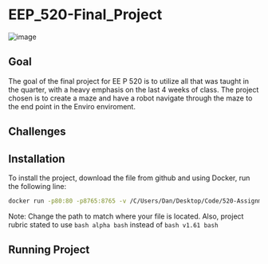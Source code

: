 # EEP_520-Final_Project

![image](https://user-images.githubusercontent.com/77210680/121297001-78b22800-c8a6-11eb-9d5d-45d885b57df1.png)


## Goal
The goal of the final project for EE P 520 is to utilize all that was taught in the quarter, with a heavy emphasis on the last 4 weeks of class. The project chosen is to create a maze and have a robot navigate through the maze to the end point in the Enviro enviroment. 

## Challenges

## Installation
To install the project, download the file from github and using Docker, run the following line:

```bash
docker run -p80:80 -p8765:8765 -v /C/Users/Dan/Desktop/Code/520-Assignments/Project:/source -it klavins/enviro:v1.61 bash
```

Note: Change the path to match where your file is located. Also, project rubric stated to use ```bash alpha bash``` instead of ```bash v1.61 bash```

## Running Project
